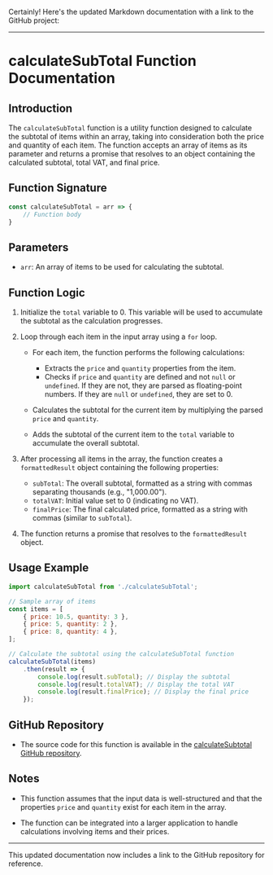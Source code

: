Certainly! Here's the updated Markdown documentation with a link to the GitHub project:

---

# **calculateSubTotal Function Documentation**

## **Introduction**

The `calculateSubTotal` function is a utility function designed to calculate the subtotal of items within an array, taking into consideration both the price and quantity of each item. The function accepts an array of items as its parameter and returns a promise that resolves to an object containing the calculated subtotal, total VAT, and final price.

## **Function Signature**

```javascript
const calculateSubTotal = arr => {
    // Function body
}
```

## **Parameters**

- `arr`: An array of items to be used for calculating the subtotal.

## **Function Logic**

1. Initialize the `total` variable to 0. This variable will be used to accumulate the subtotal as the calculation progresses.

2. Loop through each item in the input array using a `for` loop.

   - For each item, the function performs the following calculations:
     - Extracts the `price` and `quantity` properties from the item.
     - Checks if `price` and `quantity` are defined and not `null` or `undefined`. If they are not, they are parsed as floating-point numbers. If they are `null` or `undefined`, they are set to 0.

   - Calculates the subtotal for the current item by multiplying the parsed `price` and `quantity`.

   - Adds the subtotal of the current item to the `total` variable to accumulate the overall subtotal.

3. After processing all items in the array, the function creates a `formattedResult` object containing the following properties:
   - `subTotal`: The overall subtotal, formatted as a string with commas separating thousands (e.g., "1,000.00").
   - `totalVAT`: Initial value set to 0 (indicating no VAT).
   - `finalPrice`: The final calculated price, formatted as a string with commas (similar to `subTotal`).

4. The function returns a promise that resolves to the `formattedResult` object.

## **Usage Example**

```javascript
import calculateSubTotal from './calculateSubTotal';

// Sample array of items
const items = [
    { price: 10.5, quantity: 3 },
    { price: 5, quantity: 2 },
    { price: 8, quantity: 4 },
];

// Calculate the subtotal using the calculateSubTotal function
calculateSubTotal(items)
    .then(result => {
        console.log(result.subTotal); // Display the subtotal
        console.log(result.totalVAT); // Display the total VAT
        console.log(result.finalPrice); // Display the final price
    });
```

## **GitHub Repository**

- The source code for this function is available in the [calculateSubtotal GitHub repository](https://github.com/rukkiecodes/calculateSubtotal).

## **Notes**

- This function assumes that the input data is well-structured and that the properties `price` and `quantity` exist for each item in the array.

- The function can be integrated into a larger application to handle calculations involving items and their prices.

---

This updated documentation now includes a link to the GitHub repository for reference.